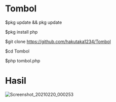 # Tombol
$pkg update && pkg update

$pkg install php

$git clone https://github.com/hakutaka1234/Tombol

$cd Tombol

$php tombol.php



# Hasil


![Screenshot_20210220_000253](https://user-images.githubusercontent.com/63560321/108537773-99af3700-7310-11eb-8b8a-918172307e28.jpg)
